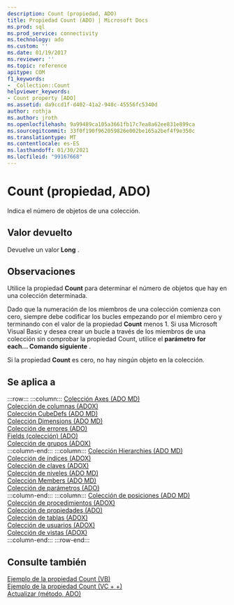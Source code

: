 ```yaml
---
description: Count (propiedad, ADO)
title: Propiedad Count (ADO) | Microsoft Docs
ms.prod: sql
ms.prod_service: connectivity
ms.technology: ado
ms.custom: ''
ms.date: 01/19/2017
ms.reviewer: ''
ms.topic: reference
apitype: COM
f1_keywords:
- _Collection::Count
helpviewer_keywords:
- Count property [ADO]
ms.assetid: da9ccd1f-d402-41a2-940c-45556fc5340d
author: rothja
ms.author: jroth
ms.openlocfilehash: 9a99489ca105a3661fb17c7ea8a62ee831e899ca
ms.sourcegitcommit: 33f0f190f962059826e002be165a2bef4f9e350c
ms.translationtype: MT
ms.contentlocale: es-ES
ms.lasthandoff: 01/30/2021
ms.locfileid: "99167668"
---
```

# <a name="count-property-ado"></a>Count (propiedad, ADO)
Indica el número de objetos de una colección.  
  
## <a name="return-value"></a>Valor devuelto  
 Devuelve un valor **Long** .  
  
## <a name="remarks"></a>Observaciones  
 Utilice la propiedad **Count** para determinar el número de objetos que hay en una colección determinada.  
  
 Dado que la numeración de los miembros de una colección comienza con cero, siempre debe codificar los bucles empezando por el miembro cero y terminando con el valor de la propiedad **Count** menos 1. Si usa Microsoft Visual Basic y desea crear un bucle a través de los miembros de una colección sin comprobar la propiedad Count, utilice el **parámetro** **for each... Comando siguiente** .  
  
 Si la propiedad **Count** es cero, no hay ningún objeto en la colección.  
  
## <a name="applies-to"></a>Se aplica a  

:::row:::
    :::column:::
        [Colección Axes (ADO MD)](../ado-md-api/axes-collection-ado-md.md)  
        [Colección de columnas (ADOX)](../adox-api/columns-collection-adox.md)  
        [Colección CubeDefs (ADO MD)](../ado-md-api/cubedefs-collection-ado-md.md)  
        [Colección Dimensions (ADO MD)](../ado-md-api/dimensions-collection-ado-md.md)  
        [Colección de errores (ADO)](./errors-collection-ado.md)  
        [Fields (colección) (ADO)](./fields-collection-ado.md)  
        [Colección de grupos (ADOX)](../adox-api/groups-collection-adox.md)  
    :::column-end:::
    :::column:::
        [Colección Hierarchies (ADO MD)](../ado-md-api/hierarchies-collection-ado-md.md)  
        [Colección de índices (ADOX)](../adox-api/indexes-collection-adox.md)  
        [Colección de claves (ADOX)](../adox-api/keys-collection-adox.md)  
        [Colección de niveles (ADO MD)](../ado-md-api/levels-collection-ado-md.md)  
        [Colección Members (ADO MD)](../ado-md-api/members-collection-ado-md.md)  
        [Colección de parámetros (ADO)](./parameters-collection-ado.md)  
    :::column-end:::
    :::column:::
        [Colección de posiciones (ADO MD)](../ado-md-api/positions-collection-ado-md.md)  
        [Colección de procedimientos (ADOX)](../adox-api/procedures-collection-adox.md)  
        [Colección de propiedades (ADO)](./properties-collection-ado.md)  
        [Colección de tablas (ADOX)](../adox-api/tables-collection-adox.md)  
        [Colección de usuarios (ADOX)](../adox-api/users-collection-adox.md)  
        [Colección de vistas (ADOX)](../adox-api/views-collection-adox.md)  
    :::column-end:::
:::row-end:::

## <a name="see-also"></a>Consulte también  
 [Ejemplo de la propiedad Count (VB)](./count-property-example-vb.md)   
 [Ejemplo de la propiedad Count (VC + +)](./count-property-example-vc.md)   
 [Actualizar (método, ADO)](./refresh-method-ado.md)
